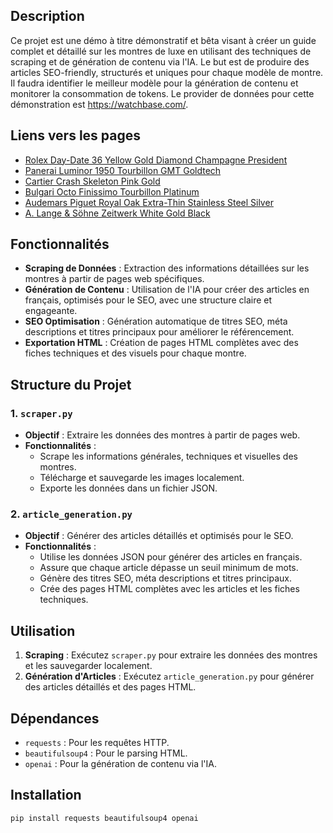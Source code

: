 ## Description

Ce projet est une démo à titre démonstratif et bêta visant à créer un guide complet et détaillé sur les montres de luxe en utilisant des techniques de scraping et de génération de contenu via l'IA. Le but est de produire des articles SEO-friendly, structurés et uniques pour chaque modèle de montre.  Il faudra identifier le meilleur modèle pour la génération de contenu et monitorer la consommation de tokens. Le provider de données pour cette démonstration est https://watchbase.com/. 

## Liens vers les pages

- [Rolex Day-Date 36 Yellow Gold Diamond Champagne President](https://monsiaz.github.io/demo-contenus-montres/output_pages/Rolex_Day-Date_36_Yellow_Gold___Diamond___Champagne___President.html)
- [Panerai Luminor 1950 Tourbillon GMT Goldtech](https://monsiaz.github.io/demo-contenus-montres/output_pages/Panerai_Luminor_1950_Tourbillon_GMT_Goldtech.html)
- [Cartier Crash Skeleton Pink Gold](https://monsiaz.github.io/demo-contenus-montres/output_pages/Cartier_Crash_Skeleton_Pink_Gold.html)
- [Bulgari Octo Finissimo Tourbillon Platinum](https://monsiaz.github.io/demo-contenus-montres/output_pages/Bulgari_Octo_Finissimo_Tourbillon_Platinum.html)
- [Audemars Piguet Royal Oak Extra-Thin Stainless Steel Silver](https://monsiaz.github.io/demo-contenus-montres/output_pages/Audemars_Piguet_Royal_Oak_Extra-Thin_Stainless_Steel___Silver.html)
- [A. Lange & Söhne Zeitwerk White Gold Black](https://monsiaz.github.io/demo-contenus-montres/output_pages/A._Lange_&_Söhne_Zeitwerk_White_Gold___Black.html)


## Fonctionnalités

- **Scraping de Données** : Extraction des informations détaillées sur les montres à partir de pages web spécifiques.
- **Génération de Contenu** : Utilisation de l'IA pour créer des articles en français, optimisés pour le SEO, avec une structure claire et engageante.
- **SEO Optimisation** : Génération automatique de titres SEO, méta descriptions et titres principaux pour améliorer le référencement.
- **Exportation HTML** : Création de pages HTML complètes avec des fiches techniques et des visuels pour chaque montre.

## Structure du Projet

### 1. `scraper.py`

- **Objectif** : Extraire les données des montres à partir de pages web.
- **Fonctionnalités** :
  - Scrape les informations générales, techniques et visuelles des montres.
  - Télécharge et sauvegarde les images localement.
  - Exporte les données dans un fichier JSON.

### 2. `article_generation.py`

- **Objectif** : Générer des articles détaillés et optimisés pour le SEO.
- **Fonctionnalités** :
  - Utilise les données JSON pour générer des articles en français.
  - Assure que chaque article dépasse un seuil minimum de mots.
  - Génère des titres SEO, méta descriptions et titres principaux.
  - Crée des pages HTML complètes avec les articles et les fiches techniques.

## Utilisation

1. **Scraping** : Exécutez `scraper.py` pour extraire les données des montres et les sauvegarder localement.
2. **Génération d'Articles** : Exécutez `article_generation.py` pour générer des articles détaillés et des pages HTML.

## Dépendances

- `requests` : Pour les requêtes HTTP.
- `beautifulsoup4` : Pour le parsing HTML.
- `openai` : Pour la génération de contenu via l'IA.

## Installation

```bash
pip install requests beautifulsoup4 openai


